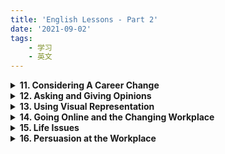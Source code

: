 ```yaml
---
title: 'English Lessons - Part 2'
date: '2021-09-02'
tags:
    - 学习
    - 英文
---
```


<details>
<summary><strong>11. Considering A Career Change</strong></summary>
<br />
<details>
<summary>(1) Vocabulary</summary>
<dl>
<dt>chance of advancing</dt><dd>- opportunity to be promoted</dd>
<dt>make the best of impression possible at interview</dt><dd>- to present the best at interview</dd>
<dt>transferrable skills<dt><dd>- skills that can be applied to other areas</dd>
</dl>
</details>
<details>
<summary>(2) Writing</summary>
<dl>
<dt>Look at the picture and write in about 100 words your thoughts about it.</dt>
<dd>

With recent development of artificial intelligence, it is quite likely that robots will, as you can see in the picture, enter workplaces and work together with human workers. Some people are optimistic about the intelligent robotisation of workplace. They argue that  with robots taking over the jobs that are repetitive and physically heavy, human can achieve higher job satisfaction by focusing on work that are more meaningful and worthwhile. I disagree with this overly optimistic outlook. I tend to believe that robotisation will significantly decrease human workers' job satisfaction.

In the first place, it is not necessarily true that human workers will be involved in more meaningful work after the introduction of robots. For instance, the work of taxi drivers in a city of China was partly outsourced to robots with introduction of autonomous cars. Some of the drivers were transferred to the position of dispatcher. Compared to driving, this new work sounds more exciting in the sense that it is not physically tiring and involves larger scale decision-making. However, a field research on those taxi drivers revealed that they were feeling deprived of meaningful work. Instead of being able to respond to passengers' request directly, the newly appointed dispatchers were now only serving passengers indirectly. The feedback that they were no longer able to see the passengers' satisfied smiles meant that they felt a loss of meaningful work after the introduction of robots. 

In the second place, the introduction of robots will make workplaces lack of social connectedness. Sociological research has confirmed that a sense of relatedness at work is positively linked to one's job satisfaction. Cooperating with co-workers, feeling accepted by colleagues, being guided or mentored lead human workers to believe that their work is meaningful and worthwhile. Without a weakened sense of connectedness, human workers will soon find their work is not worthwhile at all.

To conclude, the impact of workplace robotisation could be as negative. More scientific research are needed to explore possible ways to help human workers to improve job satisfaction while working with robots.

</dd>
<dt>If you had a choice what job would you like to do in future? Write in about 80-100 words.</dt>
<dd>

I would like to be a web developer in future if I have a choice.

Web developers can either work independently as freelancers or work with company teams to create websites. The work that a web developer usually does includes front-end development, back-end development, and website maintenance. Front-end development is to design website and produce contents. Back-end development is to write code and make the features of a website function. Website maintenance is to maintain functions, fix bugs, and manage database of a website. To be a web developer, you must be very proficient in mark-up languages,  programming languages, as well as  popular frameworks built upon these languages. As the technical stacks for web development evolves very fast, you need to keep learning so as to stay relevant.

The reason why I like to be a web developer is that it is quite easy to land a job with decent pay. According to statistics, the average salary for a web developer is ranked the highest among other technology-related jobs. And, it takes only 1 month to land a web development job, five months shorter than others. 
</dd>
</dl>
</details>
</details>

<details>
<summary><strong>12. Asking and Giving Opinions</strong></summary>
<br />
<details>
<summary>(1) Vocabulary</summary>
<dl>
<dt>junk food</dt><dd>- food that lacks of nutrients</dd>
<dt>moderate quantity</dt><dd>- not too little and not too much</dd>
<dt>processed food</dt><dd>- food that is not fresh</dd>
<dt>balanced meal</dt><dd></dd>
<dt>substance</dt><dd>- a particular kind of matter with uniform propertities</dd>
<dt>dementia</dt><dd>- a persistent disorder of brain caused by brain disease</dd>
<dt>perpetrator</dt><dd>someone who comiitted a crime</dd>
<dt>reoffend</dt><dd>committed a further offend</dd>
<dt>harsh</dt><dd>- strict, severe</dd>
<dt>empathy</dt><dd>- ability to understand or share feeling with others</dd>
<dt>rehabilitative</dt><dd>- able to restore someone to health</dd>
<dt>deter someone from something</dt><dd>- to make someone stop doing something</dd>
<dt>half the battle</dt><dd>- not complete yet</dd>
<dt>old habits die hard</dt><dd>- difficult to change old habits</dd>
<dt>expressions for expressing opinions:</dt><dd>
- I tend to think that ... <br>
- I believe that ... <br>
- In my opinion <br>
- It is important to think about what ... <br>
- I honestly feel that ... <br>
</dl>
</details>
<details>
<summary>(2) Writing</summary>
<dl>
<dt>Complete the table</dt>
<dd>

| Subject              | Your Opinion                  | Your Partner's Opinion              |
| :------------------- | :--------------------------- | :----------------------------------- |
| Japanese cars        | Good quality, but expensive   | Too small and not powerful          |
| Smoking in hospitals | Alleviate patients' bad mood  | Worsen their health condition       |
| Western food         | Not tasteful but expensive    | Easier to cook                      |
| Sport                | Improve physical skills       | Unleash violent behaviours          |
| Chinese medicine     | Natural and less side effects | not based upon scientific knowledge |

</dd>
</dl>
</details>
</details>

<details>
<summary><strong>13. Using Visual Representation</strong></summary>
<br />
<details>
<summary>(1) Vocabulary</summary>
<dl>
<dt>detriment</dt><dd>- the state of being harmed or damaged</dd>
<dt>reinforce the message</dt><dd>- stengthen the message</dd>
<dt>audible</dt><dd>- able to be heard</dd>
<dt>visual aid</dt><dd></dd>
<dt>pictograph<dt><dd></dd>
<dt>projection screen</dt><dd></dd>
<dt>expressions for giving vague information:</dt>
<dd>
- about <br>
- approximately <br>
- or so <br>
- a large number <br>
- hardly <br>
- difficult to say <br>
- not really sure <br>
- kind of <br>
- sort of <br>
- no clear cut <br>
- I guess <br>
</dd>
<dt>exhale</dt><dd>- breathe out</dd>
<dt>respiration</dt><dd>- the action of breathing</dd>
<dt>cardiac</dt><dd>- relating to heart</dd>
</dl>
</details>
<details>
<summary>(2) Speaking</summary>
<dl>
<dt>Talk about the development of the computer and Internet revolution through the years.</dt>
<dd>


There is a long history of using devices to aid in counting or computing. In 500BC, abacus calculator was developed to do simple counting as well as arithmetic calculations. Although abacus techniques were well developed to do complex calculations, it remained a simple and primitive "counting device". As it relied solely on manual operation, it was unable to do logarithm calculation.

In 1821, the first mechanical calculator was invented by Charles Babbage, a British mathematician who is later known as "Father of Modern Computer". Unlike abacus calculator, the steam-driven calculating machines were capable of solving any mathematic problem even storing information as permanent memory. 

The first electric computer was developed in 1939. Two years later, the first fully automatic and digital computer was created by German engineer Konrad Zuse. The digital computers can be used for routine jobs because they are equipped with the speed of electronic and the ability to be programmed.

The development of electric computer has greatly accelerated the revolution of more information technology. In 1971, Raymond Tomlinson invented email. This invention is revolutionary because email made it possible for different computers to exchange message with each other.

Two years after the first email was sent in 1971, the first computer with graphical user interface, keyboard, and mouse was invented. This introduction of graphical interface greatly simplified the way of people interacting with computer. People without knowledge about programming can operate computer.

In 1973, the first personal computer was introduced. As personal computer was much smaller in size and much cheaper in price, it was soon popularised for mass use.

In 1983, ten years after the introduction of personal computer, global internet was created. As interest in networking grew, web technology such as W3 and web browsers developed rapidly. In 1994, world wide web surfing began.

</dd>
</dl>
</details>

<details>
<summary>(3) Writing</summary>
<dl>
<dt>Write a short story based on the sequence of events in the chart</dt>
<dd>

A week ago, I was on my newly purchased motorcycle, riding along  on the twist road at the shore of Gulang island in Amoy city. Suddenly, a drunk-driving car came toward me at a tremendous speed. Scared by the situation, I flusteredly accelerated the bike instead of applying the handbrake. This made me feel panicky and breathless. To avoid colliding with the car, I hurried to turn the bike left and consequently ran into the sea.

I did not know how to swim and almost drown in water. When I struggled to bob my head above the water, I noticed that something big was swimming toward me. It had a dorsal fin on its back, two pectoral fins on its sides, and a tail. "A shark!" I gave a yell of fear and desperately kicked my legs in water. After a few seconds,  my legs tired and I started sinking. When I could not hold my breath, the water rushed in. I thought I was about to die. At this very moment, something suddenly hit my back. I felt myself being pushed to the surface of the water and toward a boat. 

When I recovered from the panic, a rescuer pointed to a bottlenose dolphin and told me, "It was she who saved your life." The bottlenose dolphin was swimming away from the boat. She wasn't afraid of swimmers around and kept returning to the sea. "Dolphins and human being are friends. We should protect them like what they did for us." I said to the reporter who interviewed me after the accident.

</dd>
</dl>
</details>
</details>

<details>
<summary><strong>14. Going Online and the Changing Workplace</strong></summary>
<br />
<details>
<summary>(1) Vocabulary</summary>
<dl>
<dt>menial job</dt><dd>- low-status work that does not require much skill to do</dd>
<dt>volatile</dt><dd>- likely to change</dd>
<dt>mundane</dt><dd>- dull, lacking interest or excitement</dd>
<dt>agile</dt><dd>- able to move quickly and easily</dd>
<dt>memoirs</dt><dd>- a historical account or biography written from personal knowledge</dd>
<dt>touchy</dt><dd>- oversensitive, easily upset and offended</dd>
<dt>solitude</dt><dd>the state or situation of being alone</dd>
<dt>devoid of</dt><dd>- entirely lacking of</dd>
<dt>clerical work</dt><dd>- routine documentation and administrative tasks</dd>
<dt>office supplies</dt><dd></dd>
<dt>repetitive tasks</dt><dd>- tedious routines</dd>
<dt>gadget</dt><dd>- a small mechanical or electronic device</dd>
<dt>snnipets</dt><dd>- small pieces</dd>
<dt>tackle difficult situation</dt><dd>- handle difficult problems</dd>
<dt>take on new challenges</dt><dd>- assume new responsibilities</dd>
<dt>initiative to step forward</dt><dd></dd>
<dt>desire to keep learning</dt><dd></dd>
<dt>retool skillset</dt><dd>- upgrade, upskill</dd>
<dt>miss out</dt><dd>- not be able to experience</dd>
<dt>syndrome</dt><dd>- a group of symptoms which consistently occur together</dd>
<dt>acquaintance</dt><dd>- a person who knows slightly, but who is not a close friend</dd>
<dt>lose the art of conversation</dt><dd></dd>
<dt>food for thought</dt><dd>something worth thinking seriously about</dd>
<dt>hit the nail on the head</dt><dd>- answer the questions that you want to ask</dd>
<dt>switch back and forth</dt><dd></dd>

</dl>
</details>

<details>
<summary>(2) Speaking</summary>
<dl>
<dt>What do you think about social media? Which sites and apps do you use?</dt>
<dd>

I tend to think that social media has both positive and negative impact on society. 

On positive side, social media has provided more convenient means for people to build and maintain relationships. With social media, we can make friends even with people we never meet in person. Moreover, social media has democratised media by giving everyone an equal voice. You can write anything and anyone has the chance to read it or view it. Social media has also revolutsonarized the way people do business. By interacting with their consumers on  social networks, businesses are able to learn how to target consumers with the right products and services at the right time of need. Lastly, social media has provided people with more and quicker access to educational resources than ever before. People can learn almost anything they like to learn by searching "how-to" on social media like Youtube.

There are, however, some negative effects on society. Social media can produce fake news or other misleading contents like one-sided story, biased opinion, filtered pictures. In addition, social media can be addictive and a source of distraction. Spending too much time on social media may not only reduce our productivity but also weaken our ability to appreciate the art of face-to-face communication. 

</dd>
</dl>
</details>
</details>

<details>
<summary><strong>15. Life Issues</strong></summary>
<br />
<details>
<summary>(1) Vocabulary</summary>
<dl>
<dt>mean</dt><dd>- unwilling to give or share things</dd>
<dt>embody</dt><dd>- give tangible form to</dd>
<dt>at one's disposal</dt><dd>- available for one to use whenever or however one wishes</dd>
<dt>tote</dt><dd>- carry something heavy</dd>
<dt>dispatch</dt><dd>-  send off to a destination or for a purpose</dd>
<dt>the brink of despair</dt><dd>- the edge of despair</dd>
<dt>speculation on</dt><dd>- guess on, gambling on</dd>
<dt>flat out with work</dt><dd>- overworked</dd>
<dt>plea</dt><dd>- begging for help</dd>
<dt>viciously</dt><dd>- in a cruel and violent manner</dd>
<dt>stitch</dt><dd></dd>
</dl>
</details>
<details>
<summary>(2) Speaking</summary>
<dl>
<dt>When life's problems seem overwhelming, look around and see what other people are dealing with. You might just consider yourself fortunate.</dt>
<dd>

I agree with this statement. Life is not easy and it is not easy for everybody. So, when we are frustrated by life issues, we do not have to feel like it is the end of the day. For one reason, we might not be the one who live the most miserable in this world. Take my friend for example. He he failed to pass his qualification examination and thus felt depressed. But when he went back to his hometown and saw that his child friend was suffering from cancer, he suddenly realised that he was so lucky. At least, he still had a dream for tomorrow. 

For another reason, no problem is unsolvable. We can take a positive approach and see what we can do to solve the problem. By learning to solve problems, we can learn new life skills and improve to be more indomitable. 

Lastly, even if the problem we have is deadly, we still can choose to face it with smile. You may ask how we can keep smiling while we are going to die? It is because the meaning of death is that we will have no problem any more.
</dd>
</dl>
</details>
<details>
<summary>(3) Writing</summary>
<dl>
<dt>My anger issues almost screwed up my life.</dt>
<dd>


Anger is a natural response to threat, danger or other unpleasant stimuli. However, it could become a problem if you have trouble in controlling your anger. Anger can cause you to say or do things you regret. It is not rare that young couple got divorced because the husband lost temper and slapped his wife.

Anger issues can be caused by many things --- too much stress, life issues, family strife, unfair treatment, and more. When faced with these aggravating situations, there are some tactics that help you to manage your anger. A first tactic is to take deep breaths and count to ten before you say a word. Breathing in fresh air can help to reduce the intensity of your anger. A second tactic is to walk away from the situation and have a brisk walk around the block. This can give you time and space to think and calm down. When having a heating argument, it is helpful to just listen to what others have to say instead of jumping into a conclusion that will get yourself irritated. If you are in a stressful situation, you can distract yourself from anger by taking a shower, seeing a film, or doing something you like to do. In addition, engaging in exercises or sports can help consume some of the energy that may otherwise have escalated into open aggression. Last but not least, when you are frustrated by life problems, you can focus on solutions so as to avoid being trapped by negative mood.
</dd>
</dl>
</details>
</details>

<details>
<summary><strong>16. Persuasion at the Workplace</strong></summary>
<br />
<details>
<summary>(1) Vocabulary</summary>
<dl>
<dt>coax</dt><dd>- gently and persistently persuade someone to do something</dd>
<dt>nudge</dt><dd></dd>
<dt>prod</dt><dd></dd>
<dt>badger</dt><dd></dd>
<dt>coercion</dt><dd></dd>
<dt>extortion</dt><dd>- the practice of obtaining something through force or threat</dd>
<dt>peculiar</dt><dd>- different to what is normal or expected, strange</dd>
<dt>force something down one's throat</dt><dd>- to force someone to accept</dd>
<dt>jump ship</dt><dd>- move on to other companies</dd>
<dt>a drop in the ocean</dt><dd>- grossly inadequate</dd>
<dt>twist someone's arm</dt><dd>make it difficult for someone to turn down</dd>
<dt>bend over backwards</dt><dd>- make extra effort</dd>
<dt>turn up the heat</dt><dd>- to pressure</dd>
</dl>
</details>
<details>
<summary>(2) Speaking</summary>
<dl>
<dt></dt><dd></dd>
</dl>
</details>
<details>
<summary>(3) Writing</summary>
<dl>

</dl>
</details>
</details>